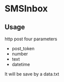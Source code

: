 # SMSInbox

## Usage 

http post four parameters 
* post_token
* number
* text
* datetime

It will be save by a data.txt
